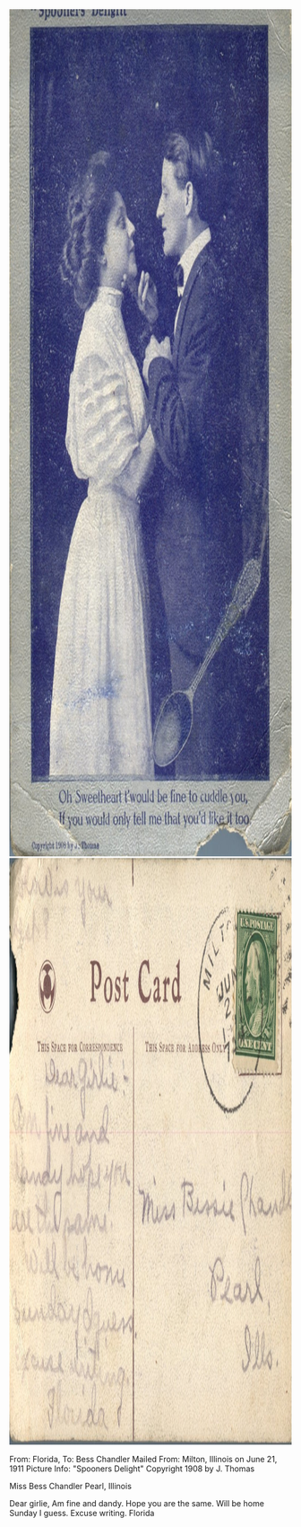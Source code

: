<html><body><a href="/wp-content/uploads/2014/05/postcard-2014-20140505_16471583_0198.jpg"><img class="alignnone size-full wp-image-586" src="/wp-content/uploads/2014/05/postcard-2014-20140505_16471583_0198.jpg" alt="postcard-2014-20140505_16471583_0198" width="1038" height="1509"></a> <a href="/wp-content/uploads/2014/05/postcard-2014-20140505_16472740_0199.jpg"><img class="alignnone size-full wp-image-587" src="/wp-content/uploads/2014/05/postcard-2014-20140505_16472740_0199.jpg" alt="postcard-2014-20140505_16472740_0199" width="1529" height="1045"></a>

From: Florida, To: Bess Chandler
Mailed From: Milton, Illinois on June 21, 1911
Picture Info: "Spooners Delight" Copyright 1908 by J. Thomas

Miss Bess Chandler
Pearl, Illinois

Dear girlie,
Am fine and dandy. Hope you are the same. Will be home Sunday I guess. Excuse writing.
Florida

 </body></html>